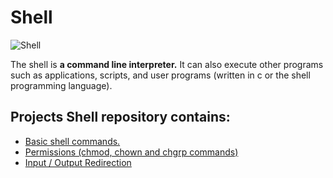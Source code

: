 # Shell

![Shell](https://www.linuxtechi.com/wp-content/uploads/2018/08/Functions-Linux-Shell-Script.jpg)

The shell is **a command line interpreter.** It can also execute other programs such as applications, scripts, and user programs (written in c or the shell programming language).

## Projects Shell repository contains:
* [Basic shell commands.](https://github.com/Donaldoo/shell/tree/main/basics)
* [Permissions (chmod, chown and chgrp commands)](https://github.com/Donaldoo/shell/tree/main/permissions)
* [Input / Output Redirection](https://github.com/Donaldoo/shell/tree/main/io_redirections_and_filters)
